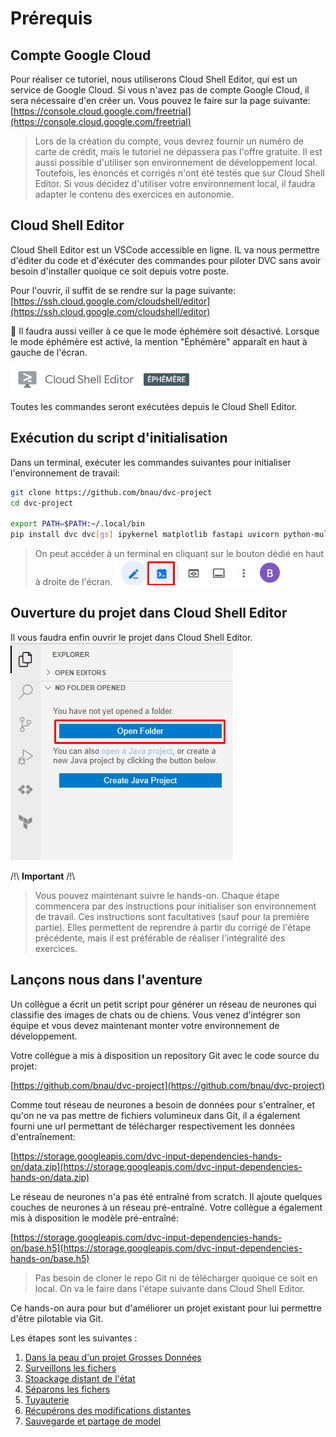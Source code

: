 # Prérequis

## Compte Google Cloud

Pour réaliser ce tutoriel, nous utiliserons Cloud Shell Editor, qui est un service de Google Cloud.
Si vous n'avez pas de compte Google Cloud, il sera nécessaire d'en créer un. Vous pouvez le faire sur la page suivante: [https://console.cloud.google.com/freetrial](https://console.cloud.google.com/freetrial)

> Lors de la création du compte, vous devrez fournir un numéro de carte de crédit,
> mais le tutoriel ne dépassera pas l'offre gratuite.
> Il est aussi possible d'utiliser son environnement de développement local.
> Toutefois, les énoncés et corrigés n'ont été testés que sur Cloud Shell Editor.
> Si vous décidez d'utiliser votre environnement local, il faudra adapter le contenu des exercices en autonomie.

## Cloud Shell Editor

Cloud Shell Editor est un VSCode accessible en ligne. IL va nous permettre d'éditer du code et d'éxécuter des commandes pour piloter DVC sans avoir besoin d'installer quoique ce soit depuis votre poste.

Pour l'ouvrir, il suffit de se rendre sur la page suivante: [https://ssh.cloud.google.com/cloudshell/editor](https://ssh.cloud.google.com/cloudshell/editor)

🚨 Il faudra aussi veiller à ce que le mode éphémère soit désactivé.
Lorsque le mode éphémère est activé, la mention "Éphémère" apparaît en haut à gauche de l'écran.

![screenshot_ephemeral](./docs/assets/00.ephemeral.png)

Toutes les commandes seront exécutées depuis le Cloud Shell Editor.

## Exécution du script d'initialisation

Dans un terminal, exécuter les commandes suivantes pour initialiser l'environnement de travail:

```bash
git clone https://github.com/bnau/dvc-project
cd dvc-project

export PATH=$PATH:~/.local/bin
pip install dvc dvc[gs] ipykernel matplotlib fastapi uvicorn python-multipart
```

> On peut accéder à un terminal en cliquant sur le bouton dédié en haut à droite de l'écran.
![screenshot_terminal](./docs/assets/00.terminal.png)

## Ouverture du projet dans Cloud Shell Editor

Il vous faudra enfin ouvrir le projet dans Cloud Shell Editor.
![screenshot_open](./docs/assets/00.open.png)

/!\ **Important** /!\

> Vous pouvez maintenant suivre le hands-on.
> Chaque étape commencera par des instructions pour initialiser son environnement de travail.
> Ces instructions sont facultatives (sauf pour la première partie).
> Elles permettent de reprendre à partir du corrigé de l'étape précédente,
> mais il est préférable de réaliser l'intégralité des exercices.

## Lançons nous dans l'aventure

Un collègue a écrit un petit script pour générer un réseau de neurones qui classifie des images de chats ou de chiens.
Vous venez d'intégrer son équipe et vous devez maintenant monter votre environnement de développement.

Votre collègue a mis à disposition un repository Git avec le code source du projet:

[https://github.com/bnau/dvc-project](https://github.com/bnau/dvc-project)

Comme tout réseau de neurones a besoin de données pour s'entraîner,
et qu'on ne va pas mettre de fichiers volumineux dans Git,
il a également fourni une url permettant de télécharger respectivement les données d'entraînement:

[https://storage.googleapis.com/dvc-input-dependencies-hands-on/data.zip](https://storage.googleapis.com/dvc-input-dependencies-hands-on/data.zip)

Le réseau de neurones n'a pas été entraîné from scratch.
Il ajoute quelques couches de neurones à un réseau pré-entraîné.
Votre collègue a également mis à disposition le modèle pré-entraîné:

[https://storage.googleapis.com/dvc-input-dependencies-hands-on/base.h5](https://storage.googleapis.com/dvc-input-dependencies-hands-on/base.h5)

> Pas besoin de cloner le repo Git ni de télécharger quoique ce soit en local.
> On va le faire dans l'étape suivante dans Cloud Shell Editor.

Ce hands-on aura pour but d'améliorer un projet existant pour lui permettre d'être pilotable via Git.

Les étapes sont les suivantes :

1. [Dans la peau d'un projet Grosses Données](docs/01.first_step.md)
2. [Surveillons les fichers](docs/02.track_files.md)
3. [Stoackage distant de l'état](docs/03.remote-storage.md)
4. [Séparons les fichers](docs/04.split-file.md)
5. [Tuyauterie](docs/05.pipeline.md)
6. [Récupérons des modifications distantes](docs/06.pull-experiment.md)
7. [Sauvegarde et partage de model](docs/07.model-registry.md)
